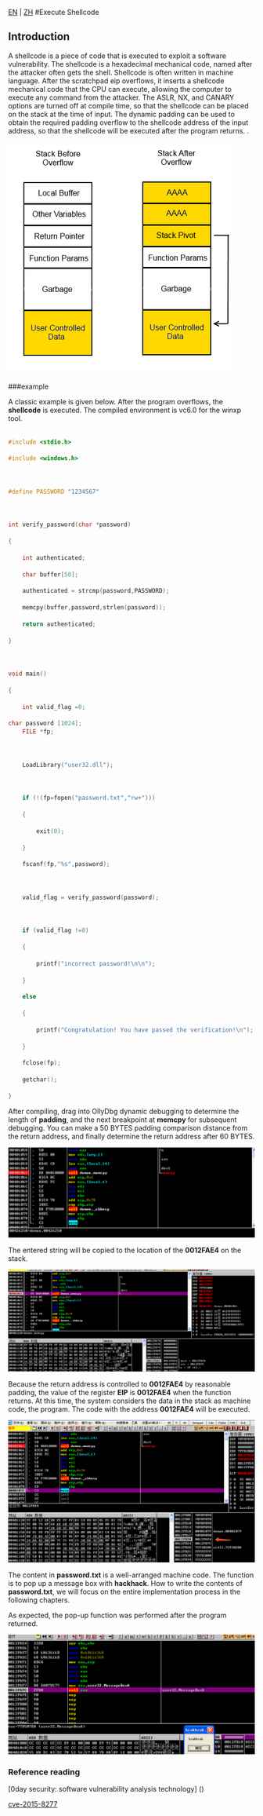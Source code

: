 [EN](./shellcode-in-stack.md) | [ZH](./shellcode-in-stack-zh.md)
#Execute Shellcode






## Introduction


A shellcode is a piece of code that is executed to exploit a software vulnerability. The shellcode is a hexadecimal mechanical code, named after the attacker often gets the shell. Shellcode is often written in machine language. After the scratchpad eip overflows, it inserts a shellcode mechanical code that the CPU can execute, allowing the computer to execute any command from the attacker. The ASLR, NX, and CANARY options are turned off at compile time, so that the shellcode can be placed on the stack at the time of input. The dynamic padding can be used to obtain the required padding overflow to the shellcode address of the input address, so that the shellcode will be executed after the program returns. .










![demo](./figure/demo2-1.png)



###example


A classic example is given below. After the program overflows, the **shellcode** is executed. The compiled environment is vc6.0 for the winxp tool.


```c

#include <stdio.h>

#include <windows.h>



#define PASSWORD "1234567"



int verify_password(char *password)

{

	int authenticated;

	char buffer[50];

	authenticated = strcmp(password,PASSWORD);

	memcpy(buffer,password,strlen(password)); 

	return authenticated;

}



void main()

{

	int valid_flag =0;

char password [1024];
	FILE *fp;



	LoadLibrary("user32.dll");



	if (!(fp=fopen("password.txt","rw+")))

	{

		exit(0);

	}

	fscanf(fp,"%s",password);



	valid_flag = verify_password(password);



	if (valid_flag !=0)

	{

		printf("incorrect password!\n\n");

	}

	else

	{

		printf("Congratulation! You have passed the verification!\n");

	}

	fclose(fp);

	getchar();

}

```







After compiling, drag into OllyDbg dynamic debugging to determine the length of **padding**, and the next breakpoint at **memcpy** for subsequent debugging. You can make a 50 BYTES padding comparison distance from the return address, and finally determine the return address after 60 BYTES.


![demo](./figure/demo2-2.png)







The entered string will be copied to the location of the **0012FAE4** on the stack.


![demo](./figure/demo2-3.png)







Because the return address is controlled to **0012FAE4** by reasonable padding, the value of the register **EIP** is **0012FAE4** when the function returns. At this time, the system considers the data in the stack as machine code, the program. The code with the address **0012FAE4** will be executed.


![demo](./figure/demo2-4.png)







The content in **password.txt** is a well-arranged machine code. The function is to pop up a message box with **hackhack**. How to write the contents of **password.txt**, we will focus on the entire implementation process in the following chapters.


As expected, the pop-up function was performed after the program returned.


![demo](./figure/demo2-5.png)







### Reference reading


[0day security: software vulnerability analysis technology] ()


[cve-2015-8277](https://www.securifera.com/advisories/cve-2015-8277/)


